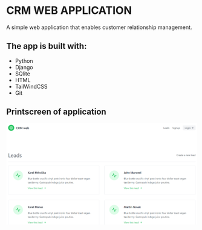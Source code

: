 # CRM WEB APPLICATION

A simple web application that enables customer relationship management.

## The app is built with:
* Python
* Django
* SQlite
* HTML
* TailWindCSS
* Git

## Printscreen of application

![CRM web](./static/images/crmweb.png "CRM web")